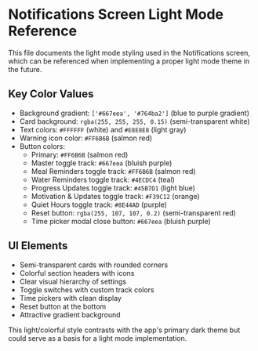# Notifications Screen Light Mode Reference

This file documents the light mode styling used in the Notifications screen, which can be referenced when implementing a proper light mode theme in the future.

## Key Color Values

- Background gradient: `['#667eea', '#764ba2']` (blue to purple gradient)
- Card background: `rgba(255, 255, 255, 0.15)` (semi-transparent white)
- Text colors: `#FFFFFF` (white) and `#E8E8E8` (light gray)
- Warning icon color: `#FF6B6B` (salmon red)
- Button colors:
  - Primary: `#FF6B6B` (salmon red)
  - Master toggle track: `#667eea` (bluish purple)
  - Meal Reminders toggle track: `#FF6B6B` (salmon red)
  - Water Reminders toggle track: `#4ECDC4` (teal)
  - Progress Updates toggle track: `#45B7D1` (light blue)
  - Motivation & Updates toggle track: `#F39C12` (orange)
  - Quiet Hours toggle track: `#8E44AD` (purple)
  - Reset button: `rgba(255, 107, 107, 0.2)` (semi-transparent red)
  - Time picker modal close button: `#667eea` (bluish purple)

## UI Elements

- Semi-transparent cards with rounded corners
- Colorful section headers with icons
- Clear visual hierarchy of settings
- Toggle switches with custom track colors
- Time pickers with clean display
- Reset button at the bottom
- Attractive gradient background

This light/colorful style contrasts with the app's primary dark theme but could serve as a basis for a light mode implementation. 